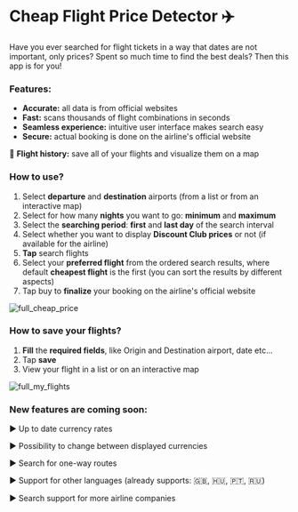 # Cheap Flight Price Detector :airplane:

Have you ever searched for flight tickets in a way that dates are not important, only prices? Spent so much time to find the best deals? Then this app is for you!

### Features:

* **Accurate:** all data is from official websites
* **Fast:** scans thousands of flight combinations in seconds
* **Seamless experience:** intuitive user interface makes search easy
* **Secure:** actual booking is done on the airline's official website

:bookmark: **Flight history:** save all of your flights and visualize them on a map

### How to use?

1. Select **departure** and **destination** airports (from a list or from an interactive map)
2. Select for how many **nights** you want to go: **minimum** and **maximum**
3. Select the **searching period**: **first** and **last day** of the search interval
4. Select whether you want to display **Discount Club prices** or not (if available for the airline)
5. **Tap** search flights
6. Select your **preferred flight** from the ordered search results, where default **cheapest flight** is the first (you can sort the results by different aspects)
7. Tap buy to **finalize** your booking on the airline's official website

![full_cheap_price](https://user-images.githubusercontent.com/27343157/148056016-b612bcca-dd3d-40fe-ae61-ab0788319879.png)


### How to save your flights?

1. **Fill** the **required fields**, like Origin and Destination airport, date etc...
2. Tap **save**
3. View your flight in a list or on an interactive map

![full_my_flights](https://user-images.githubusercontent.com/27343157/148062776-dbf3e59c-26ff-4424-88b8-96df6b7a6c56.png)


### New features are coming soon:

:arrow_forward: Up to date currency rates

:arrow_forward: Possibility to change between displayed currencies

:arrow_forward: Search for one-way routes

:arrow_forward: Support for other languages (already supports: 🇬🇧, 🇭🇺, 🇵🇹, :ru:)

:arrow_forward: Search support for more airline companies
